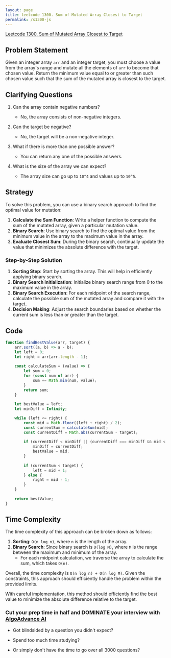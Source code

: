 ```yaml
---
layout: page
title: leetcode 1300. Sum of Mutated Array Closest to Target
permalink: /s1300-js
---
```

[Leetcode 1300. Sum of Mutated Array Closest to Target](https://algoadvance.github.io/algoadvance/l1300)
## Problem Statement

Given an integer array `arr` and an integer target, you must choose a value from the array's range and mutate all the elements of `arr` to become that chosen value. Return the minimum value equal to or greater than such chosen value such that the sum of the mutated array is closest to the target.

## Clarifying Questions

1. Can the array contain negative numbers?
   - No, the array consists of non-negative integers.
   
2. Can the target be negative?
   - No, the target will be a non-negative integer.
   
3. What if there is more than one possible answer?
   - You can return any one of the possible answers.

4. What is the size of the array we can expect?
   - The array size can go up to `10^4` and values up to `10^5`.

## Strategy

To solve this problem, you can use a binary search approach to find the optimal value for mutation:

1. **Calculate the Sum Function**: Write a helper function to compute the sum of the mutated array, given a particular mutation value.
2. **Binary Search**: Use binary search to find the optimal value from the minimum value in the array to the maximum value in the array.
3. **Evaluate Closest Sum**: During the binary search, continually update the value that minimizes the absolute difference with the target.

### Step-by-Step Solution

1. **Sorting Step**: Start by sorting the array. This will help in efficiently applying binary search.
2. **Binary Search Initialization**: Initialize binary search range from 0 to the maximum value in the array.
3. **Binary Search Execution**: For each midpoint of the search range, calculate the possible sum of the mutated array and compare it with the target.
4. **Decision Making**: Adjust the search boundaries based on whether the current sum is less than or greater than the target.

## Code

```javascript
function findBestValue(arr, target) {
    arr.sort((a, b) => a - b);
    let left = 0;
    let right = arr[arr.length - 1];
    
    const calculateSum = (value) => {
        let sum = 0;
        for (const num of arr) {
            sum += Math.min(num, value);
        }
        return sum;
    }
    
    let bestValue = left;
    let minDiff = Infinity;

    while (left <= right) {
        const mid = Math.floor((left + right) / 2);
        const currentSum = calculateSum(mid);
        const currentDiff = Math.abs(currentSum - target);
        
        if (currentDiff < minDiff || (currentDiff === minDiff && mid < bestValue)) {
            minDiff = currentDiff;
            bestValue = mid;
        }
        
        if (currentSum < target) {
            left = mid + 1;
        } else {
            right = mid - 1;
        }
    }
    
    return bestValue;
}
```

## Time Complexity

The time complexity of this approach can be broken down as follows:

1. **Sorting**: `O(n log n)`, where `n` is the length of the array.
2. **Binary Search**: Since binary search is `O(log M)`, where `M` is the range between the maximum and minimum of the array.
    - For each midpoint calculation, we traverse the array to calculate the sum, which takes `O(n)`.
   
Overall, the time complexity is `O(n log n) + O(n log M)`. Given the constraints, this approach should efficiently handle the problem within the provided limits.

With careful implementation, this method should efficiently find the best value to minimize the absolute difference relative to the target.


### Cut your prep time in half and DOMINATE your interview with [AlgoAdvance AI](https://algoAdvance.com)

- Got blindsided by a question you didn't expect?

- Spend too much time studying?

- Or simply don't have the time to go over all 3000 questions?

